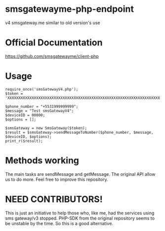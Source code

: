 # smsgatewayme-php-endpoint
v4 smsgateway.me similar to old version's use

# Official Documentation
https://github.com/smsgatewayme/client-php

# Usage
```
require_once('smsGatewayV4.php');
$token = 'XXXXXXXXXXXXXXXXXXXXXXXXXXXXXXXXXXXXXXXXXXXXXXXXXXXXXXXXXXXXXXXXXXXXX';

$phone_number = "+5531999999999";
$message = "Test smsGatewayV4";
$deviceID = 00000;
$options = [];

$smsGateway = new SmsGateway($token);
$result = $smsGateway->sendMessageToNumber($phone_number, $message, $deviceID, $options);
print_r($result);
```
# Methods working
The main tasks are sendMessage and getMessage. The original API allow us to do more. Feel free to improve this repository.

# NEED CONTRIBUTORS!
This is just an initiative to help those who, like me, had the services using sms gateway/v3 stopped.
PHP-SDK from the original repository seems to be unstable by the time. So this is a good alternative.



